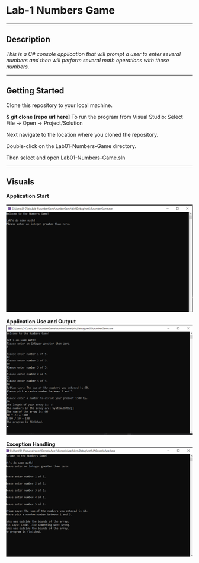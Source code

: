 # Lab-1 Numbers Game

---

## Description
*This is a C# console application that will prompt a user to enter several numbers and then will perform several math operations with those numbers.*

---
## Getting Started

Clone this repository to your local machine.

**$ git clone [repo url here]**
To run the program from Visual Studio:
Select File -> Open -> Project/Solution

Next navigate to the location where you cloned the repository.

Double-click on the Lab01-Numbers-Game directory.

Then select and open Lab01-Numbers-Game.sln

---
## Visuals

**Application Start**

![](./images/start%20app.png)

**Application Use and Output**
![](./images/results.png)

**Exception Handling**
![](./images/Exception.png)